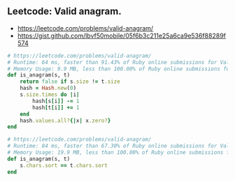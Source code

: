 ## Leetcode: Valid anagram.

- https://leetcode.com/problems/valid-anagram/
- https://gist.github.com/lbvf50mobile/05f6b3c211e25a6ca9e536f88289f574

```Ruby
# https://leetcode.com/problems/valid-anagram/
# Runtime: 64 ms, faster than 91.43% of Ruby online submissions for Valid Anagram.
# Memory Usage: 9.9 MB, less than 100.00% of Ruby online submissions for Valid Anagram.
def is_anagram(s, t)
    return false if s.size != t.size
    hash = Hash.new(0)
    s.size.times do |i|
        hash[s[i]] -= 1
        hash[t[i]] += 1
    end
    hash.values.all?{|x| x.zero?}
end

# https://leetcode.com/problems/valid-anagram/
# Runtime: 84 ms, faster than 67.30% of Ruby online submissions for Valid Anagram.
# Memory Usage: 19.9 MB, less than 100.00% of Ruby online submissions for Valid Anagram.
def is_anagram(s, t)
    s.chars.sort == t.chars.sort
end
```